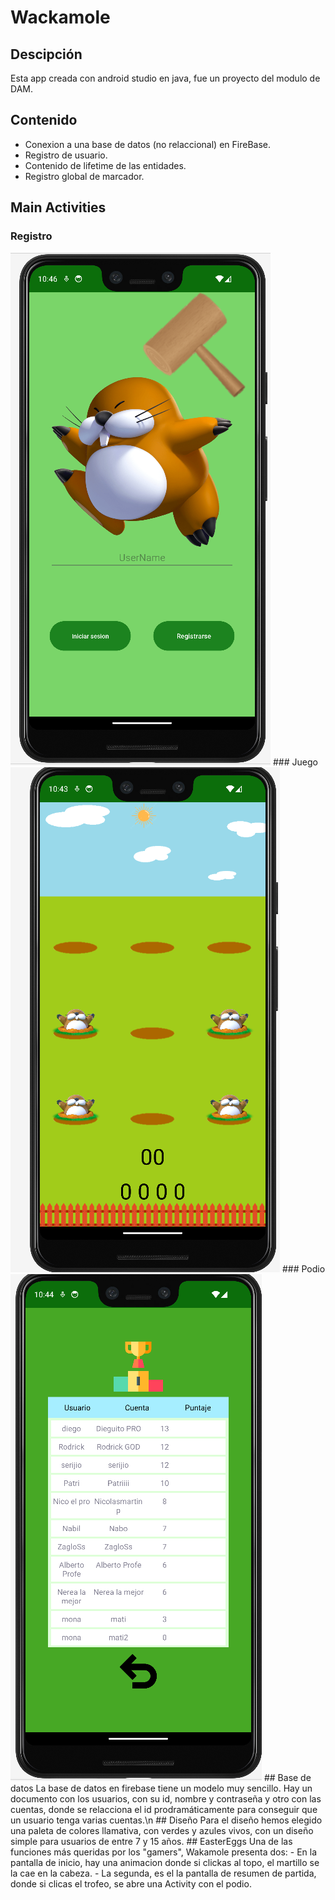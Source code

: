 # Wackamole
## Descipción
Esta app creada con android studio en java, fue un proyecto del modulo de DAM.
## Contenido
- Conexion a una base de datos (no relaccional) en FireBase.
- Registro de usuario.
- Contenido de lifetime de las entidades.
- Registro global de marcador.
## Main Activities
### Registro
   <img src= "https://github.com/RodrigoHdezPimentel/Actividad_Desarrollo_Movil/blob/main/app/src/main/res/drawable/MainActivity.png">
### Juego
   <img src= "https://github.com/RodrigoHdezPimentel/Actividad_Desarrollo_Movil/blob/main/app/src/main/res/drawable/GameActivity.png">
### Podio
   <img src= "https://github.com/RodrigoHdezPimentel/Actividad_Desarrollo_Movil/blob/main/app/src/main/res/drawable/PodioActivity.png">
## Base de datos
La base de datos en firebase tiene un modelo muy sencillo. Hay un documento con los usuarios, con su id, nombre y contraseña y otro con las cuentas, donde se relacciona el id prodramáticamente para conseguir que un usuario tenga varias cuentas.\n
## Diseño
Para el diseño hemos elegido una paleta de colores llamativa, con verdes y azules vivos, con un diseño simple para usuarios de entre 7 y 15 años.
## EasterEggs
Una de las funciones más queridas por los "gamers", Wakamole presenta dos:
- En la pantalla de inicio, hay una animacion donde si clickas al topo, el martillo se la cae en la cabeza.
- La segunda, es el la pantalla de resumen de partida, donde si clicas el trofeo, se abre una Activity con el podio.
